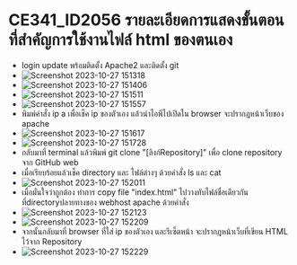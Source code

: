 # CE341_ID2056 รายละเอียดการแสดงขั้นตอนที่สำคัญการใช้งานไฟล์ html ของตนเอง
- login update พร้อมติดตั้ง Apache2 และติดตั้ง git
- ![Screenshot 2023-10-27 151318](https://github.com/SmokeWeed365/CE341_ID2056/assets/107676306/603f5698-39ca-4893-8ee5-21c7a75fc215)
- ![Screenshot 2023-10-27 151406](https://github.com/SmokeWeed365/CE341_ID2056/assets/107676306/bf826d4c-115f-4179-a542-39f444ceb9b9)
- ![Screenshot 2023-10-27 151511](https://github.com/SmokeWeed365/CE341_ID2056/assets/107676306/51a50cc4-5b03-4d62-a31a-fb95beaca930)
- ![Screenshot 2023-10-27 151557](https://github.com/SmokeWeed365/CE341_ID2056/assets/107676306/ad90f331-a8e5-4df5-ae6f-771482824e0b)
- พิมพ์คำสั่ง ip a เพื่อเช็ค ip ของตัวเอง แล้วนำไอพีไปเปิดใน browser จะปรากฎหน้าเว็บของ apache
- ![Screenshot 2023-10-27 151617](https://github.com/SmokeWeed365/CE341_ID2056/assets/107676306/cef87110-d889-4e80-8126-f9df79f6b256)
- ![Screenshot 2023-10-27 151728](https://github.com/SmokeWeed365/CE341_ID2056/assets/107676306/7a91e882-0c47-48ec-8dc5-29800a4aca7c)
- กลับมาที่ terminal แล้วพิมพ์ git clone "[ลิงก์Repository]" เพื่อ clone repository จาก GitHub web
- เมื่อเรียบร้อยแล้วเช็ค directory และ ไฟล์ต่างๆ ด้วยคำสั่ง ls และ cat
- ![Screenshot 2023-10-27 152011](https://github.com/SmokeWeed365/CE341_ID2056/assets/107676306/d57b6d67-4340-47e1-847a-c2913f3c8108)
- เมื่อมั่นใจว่าถูกต้อง ทำการ copy file "index.html" ไปวางทับไฟล์ชื่อเดียวกันที่directoryปลายทางของ webhost apache ด้วยคำสั่ง
- ![Screenshot 2023-10-27 152123](https://github.com/SmokeWeed365/CE341_ID2056/assets/107676306/a832b0ce-d7f1-4977-9449-657408e157ff)
- ![Screenshot 2023-10-27 152209](https://github.com/SmokeWeed365/CE341_ID2056/assets/107676306/67c4e8ca-d3e0-4782-a6b2-28af88bf6fbc)
- จากนั้นกลับมาที่ browser ที่ใส่ ip ของตัวเอง และรีเซ็ตหน้า จะปรากฎหน้าเว็บที่เขียน HTML ไว้จาก Repository
- ![Screenshot 2023-10-27 152229](https://github.com/SmokeWeed365/CE341_ID2056/assets/107676306/330d78d4-7e6a-46f8-9975-954527ba70c8)
